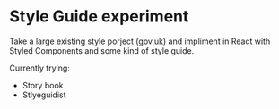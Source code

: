 # Style Guide experiment

Take a large existing style porject (gov.uk) and impliment in React with Styled Components and some kind of style guide.

Currently trying:

- Story book
- Stlyeguidist